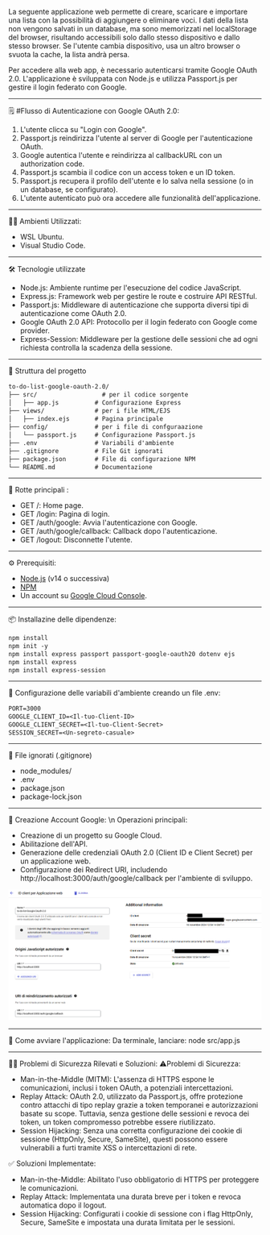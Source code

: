 La seguente applicazione web permette di creare, scaricare e importare una lista con la possibilità di aggiungere o eliminare voci. I dati della lista non vengono salvati in un database, ma sono memorizzati nel localStorage del browser, risultando accessibili solo dallo stesso dispositivo e dallo stesso browser. Se l'utente cambia dispositivo, usa un altro browser o svuota la cache, la lista andrà persa.

Per accedere alla web app, è necessario autenticarsi tramite Google OAuth 2.0.
L'applicazione è sviluppata con Node.js e utilizza Passport.js per gestire il login federato con Google.

---

:spiral_notepad: #Flusso di Autenticazione con Google OAuth 2.0:
1. L'utente clicca su "Login con Google".
2. Passport.js reindirizza l'utente al server di Google per l'autenticazione OAuth.
3. Google autentica l'utente e reindirizza al callbackURL con un authorization code.
4. Passport.js scambia il codice con un access token e un ID token.
5. Passport.js recupera il profilo dell'utente e lo salva nella sessione (o in un database, se configurato).
6. L'utente autenticato può ora accedere alle funzionalità dell'applicazione.

---

🧑‍💻 Ambienti Utilizzati:
- WSL Ubuntu.
- Visual Studio Code.

---

🛠️ Tecnologie utilizzate
- Node.js: Ambiente runtime per l'esecuzione del codice JavaScript.
- Express.js:  Framework web per gestire le route e costruire API RESTful.
- Passport.js: Middleware di autenticazione che supporta diversi tipi di autenticazione come OAuth 2.0.
- Google OAuth 2.0 API: Protocollo per il login federato con Google come provider.
- Express-Session: Middleware per la gestione delle sessioni che ad ogni richiesta controlla la scadenza della sessione.

---

📂 Struttura del progetto
```
to-do-list-google-oauth-2.0/
├── src/				  # per il codice sorgente
│   ├── app.js          # Configurazione Express
├── views/				# per i file HTML/EJS
│   ├── index.ejs       # Pagina principale
├── config/				# per i file di confguraazione
│   └── passport.js     # Configurazione Passport.js
├── .env                # Variabili d'ambiente
├── .gitignore          # File Git ignorati
├── package.json        # File di configurazione NPM
└── README.md           # Documentazione
```
---

📘 Rotte principali :
- GET /: Home page.
- GET /login: Pagina di login.
- GET /auth/google: Avvia l'autenticazione con Google.
- GET /auth/google/callback: Callback dopo l'autenticazione.
- GET /logout: Disconnette l'utente.

---

:gear: Prerequisiti:
- [Node.js](https://nodejs.org/) (v14 o successiva)
- [NPM](https://www.npmjs.com/)
- Un account su [Google Cloud Console](https://console.cloud.google.com/).

---

📦 Installazine delle dipendenze:
```
npm install
npm init -y
npm install express passport passport-google-oauth20 dotenv ejs
npm install express
npm install express-session
```
---

🔧 Configurazione delle variabili d'ambiente creando un file .env:
```
PORT=3000
GOOGLE_CLIENT_ID=<Il-tuo-Client-ID>
GOOGLE_CLIENT_SECRET=<Il-tuo-Client-Secret>
SESSION_SECRET=<Un-segreto-casuale>
```
---

📂 File ignorati (.gitignore)
- node_modules/
- .env
- package.json
- package-lock.json

---

📜 Creazione Account Google: \n
Operazioni principali:
- Creazione di un progetto su Google Cloud.
- Abilitazione dell'API.
- Generazione delle credenziali OAuth 2.0 (Client ID e Client Secret) per un applicazione web.
- Configurazione dei Redirect URI, includendo http://localhost:3000/auth/google/callback per l'ambiente di sviluppo.

![Logo](Google-credential.png)

---

:rocket: Come avviare l'applicazione:
Da terminale, lanciare: node src/app.js

---

👮‍♂️ Problemi di Sicurezza Rilevati e Soluzioni:
⚠️Problemi di Sicurezza:
- Man-in-the-Middle (MITM): L'assenza di HTTPS espone le comunicazioni, inclusi i token OAuth, a potenziali intercettazioni.
- Replay Attack: OAuth 2.0, utilizzato da Passport.js, offre protezione contro attacchi di tipo replay grazie a token temporanei e autorizzazioni basate su scope. Tuttavia, senza gestione delle sessioni e revoca dei token, un token compromesso potrebbe essere riutilizzato.
- Session Hijacking: Senza una corretta configurazione dei cookie di sessione (HttpOnly, Secure, SameSite), questi possono essere vulnerabili a furti tramite XSS o intercettazioni di rete.

✅ Soluzioni Implementate:
- Man-in-the-Middle: Abilitato l'uso obbligatorio di HTTPS per proteggere le comunicazioni.
- Replay Attack: Implementata una durata breve per i token e revoca automatica dopo il logout.
- Session Hijacking: Configurati i cookie di sessione con i flag HttpOnly, Secure, SameSite e impostata una durata limitata per le sessioni.